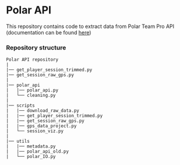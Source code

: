 # Polar API
This repository contains code to extract data from Polar Team Pro API (documentation can be found [here](https://www.polar.com/teampro-api/?python#teampro-api))

### Repository structure
```
Polar API repository
|
|── get_player_session_trimmed.py
|── get_session_raw_gps.py
|
|── polar_api
|   |── polar_api.py
|   └── cleaning.py
|
|── scripts
|   |── download_raw_data.py
|   |── get_player_session_trimmed.py
|   |── get_session_raw_gps.py
|   |── gps_data_project.py
|   └── session_viz.py
|
|── utils
|   |── metadata.py
|   |── polar_api_old.py
|   └── polar_IO.py
```
